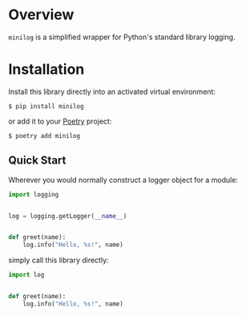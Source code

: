 # Overview

`minilog` is a simplified wrapper for Python's standard library logging.

# Installation

Install this library directly into an activated virtual environment:

```text
$ pip install minilog
```

or add it to your [Poetry](https://poetry.eustace.io/) project:

```text
$ poetry add minilog
```

## Quick Start

Wherever you would normally construct a logger object for a module:

```python
import logging 


log = logging.getLogger(__name__)


def greet(name):
    log.info("Hello, %s!", name)
```

simply call this library directly:

```python
import log


def greet(name):
    log.info("Hello, %s!", name)
```


